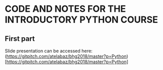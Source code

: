 # CODE AND NOTES FOR THE INTRODUCTORY PYTHON COURSE

## First part

Slide presentation can be accessed here:
(https://gitpitch.com/atelabaz/bhg2018/master?p=Python)[https://gitpitch.com/atelabaz/bhg2018/master?p=Python]


